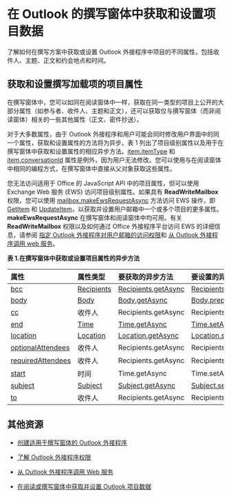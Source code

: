 
# <a name="get-and-set-item-data-in-a-compose-form-in-outlook"></a>在 Outlook 的撰写窗体中获取和设置项目数据
了解如何在撰写方案中获取或设置 Outlook 外接程序中项目的不同属性，包括收件人、主题、正文和约会地点和时间。




## <a name="getting-and-setting-item-properties-for-a-compose-add-in"></a>获取和设置撰写加载项的项目属性


在撰写窗体中，您可以如同在阅读窗体中一样，获取在同一类型的项目上公开的大部分属性（如参与者、收件人、主题和正文），还可以获取仅与撰写窗体（而非阅读窗体）相关的一些其他属性（正文、密件抄送）。 

对于大多数属性，由于 Outlook 外接程序和用户可能会同时修改用户界面中的同一个属性，获取和设置属性的方法将为异步。表 1 列出了项目级别属性以及用于在撰写窗体中获取和设置属性的相应异步方法。[item.itemType](../../reference/outlook/Office.context.mailbox.item.md) 和 [item.conversationId](../../reference/outlook/Office.context.mailbox.item.md) 属性是例外，因为用户无法修改。您可以使用与在阅读窗体中相同的编程方式，在撰写窗体中直接从父对象获取这些属性。

您无法访问适用于 Office 的 JavaScript API 中的项目属性，但可以使用 Exchange Web 服务 (EWS) 访问项目级别属性。如果具有  **ReadWriteMailbox** 权限，您可以使用 [mailbox.makeEwsRequestAsync](../../reference/outlook/Office.context.mailbox.md) 方法访问 EWS 操作，即 [GetItem](http://msdn.microsoft.com/en-us/library/e3590b8b-c2a7-4dad-a014-6360197b68e4%28Office.15%29.aspx) 和 [UpdateItem](http://msdn.microsoft.com/en-us/library/5d027523-e0bc-4da2-b60b-0cb9fc1fdfe4%28Office.15%29.aspx)，以获取并设置用户邮箱中一个或多个项目的更多属性。 **makeEwsRequestAsync** 在撰写窗体和阅读窗体中均可用。有关 **ReadWriteMailbox** 权限以及如何通过 Office 外接程序平台访问 EWS 的详细信息，请参阅 [指定 Outlook 外接程序对用户邮箱的访问权限](../outlook/understanding-outlook-add-in-permissions.md)和 [从 Outlook 外接程序调用 web 服务](../outlook/web-services.md)。


**表 1.在撰写窗体中获取或设置项目属性的异步方法**


|**属性**|**属性类型**|**要获取的异步方法**|**要设置的异步方法**|
|:-----|:-----|:-----|:-----|
|[bcc](../../reference/outlook/Office.context.mailbox.item.md)|[Recipients](../../reference/outlook/Recipients.md)|[Recipients.getAsync](../../reference/outlook/Recipients.md)|[Recipients.addAsync](../../reference/outlook/Recipients.md)[Recipients.setAsync](../../reference/outlook/Recipients.md)|
|[body](../../reference/outlook/Office.context.mailbox.item.md)|[Body](../../reference/outlook/Body.md)|[Body.getAsync](../../reference/outlook/Body.md)|[Body.prependAsync](../../reference/outlook/Body.md)[Body.setAsync](../../reference/outlook/Body.md)[Body.setSelectedDataAsync](../../reference/outlook/Body.md)|
|[cc](../../reference/outlook/Office.context.mailbox.item.md)|收件人|Recipients.getAsync|Recipients.addAsync Recipients.setAsync|
|[end](../../reference/outlook/Office.context.mailbox.item.md)|[Time](../../reference/outlook/Time.md)|[Time.getAsync](../../reference/outlook/Time.md)|[Time.setAsync](../../reference/outlook/Time.md)|
|[location](../../reference/outlook/Office.context.mailbox.item.md)|[Location](../../reference/outlook/Location.md)|[Location.getAsync](../../reference/outlook/Location.md)|[Location.setAsync](../../reference/outlook/Location.md)|
|[optionalAttendees](../../reference/outlook/Office.context.mailbox.item.md)|收件人|Recipients.getAsync|Recipients.addAsync Recipients.setAsync|
|[requiredAttendees](../../reference/outlook/Office.context.mailbox.item.md)|收件人|Recipients.getAsync|Recipients.addAsync Recipients.setAsync|
|[start](../../reference/outlook/Office.context.mailbox.item.md)|时间|Time.getAsync|Time.setAsync|
|[subject](../../reference/outlook/Office.context.mailbox.item.md)|[Subject](../../reference/outlook/Subject.md)|[Subject.getAsync](../../reference/outlook/Subject.md)|[Subject.setAsync](../../reference/outlook/Subject.md)|
|[to](../../reference/outlook/Office.context.mailbox.item.md)|收件人|Recipients.getAsync|Recipients.addAsync Recipients.setAsync|



## <a name="additional-resources"></a>其他资源



- [创建适用于撰写窗体的 Outlook 外接程序](../outlook/compose-scenario.md)
    
- [了解 Outlook 外接程序权限](../outlook/understanding-outlook-add-in-permissions.md)
    
- [从 Outlook 外接程序调用 Web 服务](../outlook/web-services.md)
    
- [在阅读或撰写窗体中获取并设置 Outlook 项目数据](../outlook/item-data.md)
    



